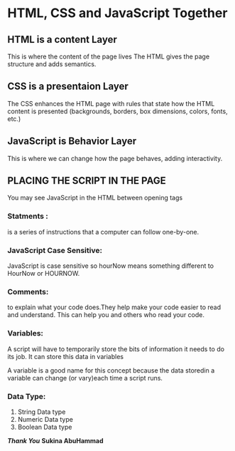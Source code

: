 # HTML, CSS and JavaScript Together

## HTML  is a content Layer 

This is where the content of the page lives 
The HTML gives the page structure and adds semantics.

## CSS is a presentaion Layer

The CSS enhances the HTML page with rules that state how the HTML content is presented (backgrounds, borders, box dimensions, colors, fonts, etc.) 

## JavaScript is Behavior Layer

This is where we can change how the page behaves, adding interactivity. 

## PLACING THE SCRIPT IN THE PAGE 

You may see JavaScript in the HTML between opening <script> and closing </script> tags

### Statments :

is a series of instructions that a computer can follow one-by-one.


### JavaScript Case Sensitive:

JavaScript is case sensitive so hourNow means something different to HourNow or HOURNOW. 

### Comments:

to explain what your code does.They help make your code easier to read and understand.
This can help you and others who read your code. 

### Variables:

A script will have to temporarily store the bits of information it needs to do its job. It can store this
data in variables

A variable is a good name for this concept because the data storedin a variable can change (or vary)each time a script runs. 
  
  ### Data Type:
  1. String Data type
  2. Numeric Data type
  3. Boolean Data type

  ***Thank You***
  **Sukina AbuHammad**
